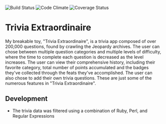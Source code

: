 ![Build Status](https://codeship.com/projects/4af01c90-e639-0134-6c39-22570000ff61/status?branch=master)
![Code Climate](https://codeclimate.com/github/ryancoopersmith/trivia.png)
![Coverage Status](https://coveralls.io/repos/ryancoopersmith/trivia/badge.png)

# Trivia Extraordinaire

My breakable toy, "Trivia Extraordinaire", is a trivia app composed of over 200,000 questions,
found by crawling the Jeopardy archives. The user can chose between multiple question categories
and multiple levels of difficulty, where the time to complete each question is decreased as the level
increases. The user can view their comprehensive history, including their favorite category, total
number of points accumulated and the badges they've collected through the feats they've accomplished.
The user can also chose to add their own trivia questions. These are just some of the numerous features
in "Trivia Extraordinaire".

## Development
* The trivia data was filtered using a combination of Ruby, Perl, and Regular Expressions
